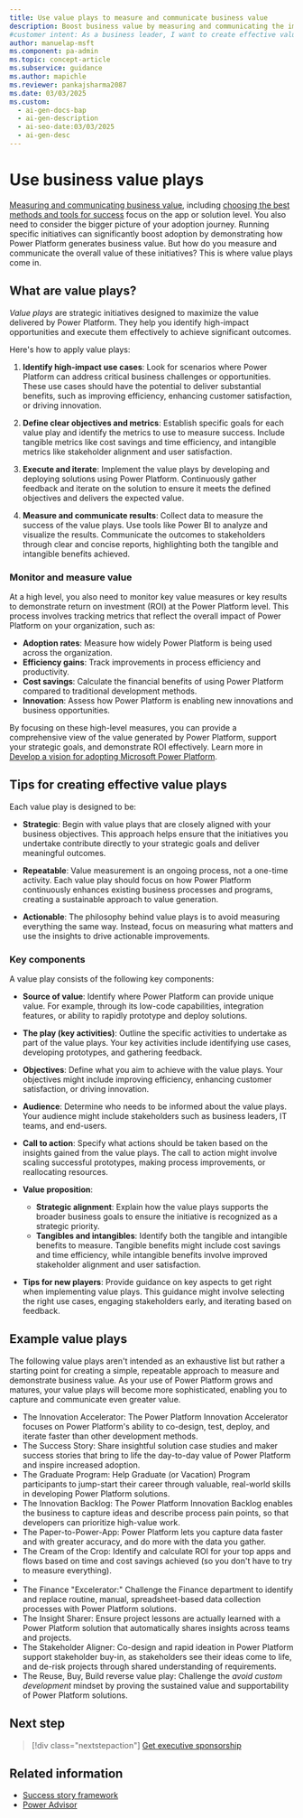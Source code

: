 ```yaml
---
title: Use value plays to measure and communicate business value
description: Boost business value by measuring and communicating the impact of Power Platform initiatives through strategic value plays.
#customer intent: As a business leader, I want to create effective value plays so that I can maximize the value delivered by Power Platform.
author: manuelap-msft
ms.component: pa-admin
ms.topic: concept-article
ms.subservice: guidance
ms.author: mapichle
ms.reviewer: pankajsharma2087
ms.date: 03/03/2025
ms.custom:
  - ai-gen-docs-bap
  - ai-gen-description
  - ai-seo-date:03/03/2025
  - ai-gen-desc
---
```


# Use business value plays

[Measuring and communicating business value](business-value.md), including [choosing the best methods and tools for success](business-value-methods.md) focus on the app or solution level. You also need to consider the bigger picture of your adoption journey. Running specific initiatives can significantly boost adoption by demonstrating how Power Platform generates business value. But how do you measure and communicate the overall value of these initiatives? This is where value plays come in.

## What are value plays?

*Value plays* are strategic initiatives designed to maximize the value delivered by Power Platform. They help you identify high-impact opportunities and execute them effectively to achieve significant outcomes. 

Here's how to apply value plays:

1. **Identify high-impact use cases**: Look for scenarios where Power Platform can address critical business challenges or opportunities. These use cases should have the potential to deliver substantial benefits, such as improving efficiency, enhancing customer satisfaction, or driving innovation.

1. **Define clear objectives and metrics**: Establish specific goals for each value play and identify the metrics to use to measure success. Include tangible metrics like cost savings and time efficiency, and intangible metrics like stakeholder alignment and user satisfaction.

1. **Execute and iterate**: Implement the value plays by developing and deploying solutions using Power Platform. Continuously gather feedback and iterate on the solution to ensure it meets the defined objectives and delivers the expected value.

1. **Measure and communicate results**: Collect data to measure the success of the value plays. Use tools like Power BI to analyze and visualize the results. Communicate the outcomes to stakeholders through clear and concise reports, highlighting both the tangible and intangible benefits achieved.

### Monitor and measure value

At a high level, you also need to monitor key value measures or key results to demonstrate return on investment (ROI) at the Power Platform level. This process involves tracking metrics that reflect the overall impact of Power Platform on your organization, such as:

- **Adoption rates**: Measure how widely Power Platform is being used across the organization.
- **Efficiency gains**: Track improvements in process efficiency and productivity.
- **Cost savings**: Calculate the financial benefits of using Power Platform compared to traditional development methods.
- **Innovation**: Assess how Power Platform is enabling new innovations and business opportunities.

By focusing on these high-level measures, you can provide a comprehensive view of the value generated by Power Platform, support your strategic goals, and demonstrate ROI effectively. Learn more in [Develop a vision for adopting Microsoft Power Platform](vision.md).

## Tips for creating effective value plays

Each value play is designed to be:

- **Strategic**: Begin with value plays that are closely aligned with your business objectives. This approach helps ensure that the initiatives you undertake contribute directly to your strategic goals and deliver meaningful outcomes.

- **Repeatable**: Value measurement is an ongoing process, not a one-time activity. Each value play should focus on how Power Platform continuously enhances existing business processes and programs, creating a sustainable approach to value generation.

- **Actionable**: The philosophy behind value plays is to avoid measuring everything the same way. Instead, focus on measuring what matters and use the insights to drive actionable improvements.

### Key components

A value play consists of the following key components:

- **Source of value**: Identify where Power Platform can provide unique value. For example, through its low-code capabilities, integration features, or ability to rapidly prototype and deploy solutions.

- **The play (key activities)**: Outline the specific activities to undertake as part of the value plays. Your key activities include identifying use cases, developing prototypes, and gathering feedback.

- **Objectives**: Define what you aim to achieve with the value plays. Your objectives might include improving efficiency, enhancing customer satisfaction, or driving innovation.

- **Audience**: Determine who needs to be informed about the value plays. Your audience might include stakeholders such as business leaders, IT teams, and end-users.

- **Call to action**: Specify what actions should be taken based on the insights gained from the value plays. The call to action might involve scaling successful prototypes, making process improvements, or reallocating resources.

- **Value proposition**:
  - **Strategic alignment**: Explain how the value plays supports the broader business goals to ensure the initiative is recognized as a strategic priority.
  - **Tangibles and intangibles**: Identify both the tangible and intangible benefits to measure. Tangible benefits might include cost savings and time efficiency, while intangible benefits involve improved stakeholder alignment and user satisfaction.
  
- **Tips for new players**: Provide guidance on key aspects to get right when implementing value plays. This guidance might involve selecting the right use cases, engaging stakeholders early, and iterating based on feedback.

## Example value plays

The following value plays aren't intended as an exhaustive list but rather a starting point for creating a simple, repeatable approach to measure and demonstrate business value. As your use of Power Platform grows and matures, your value plays will become more sophisticated, enabling you to capture and communicate even greater value.

<!-- Let's provide links to PDF/s of the value plays PowerPoint slides from the Kickstarter Value-Drive Adoption Playbook. -->

- The Innovation Accelerator: The Power Platform Innovation Accelerator focuses on Power Platform's ability to co-design, test, deploy, and iterate faster than other development methods.
- The Success Story: Share insightful solution case studies and maker success stories that bring to life the day-to-day value of Power Platform and inspire increased adoption.
- The Graduate Program: Help Graduate (or Vacation) Program participants to jump-start their career through valuable, real-world skills in developing Power Platform solutions.
- The Innovation Backlog: The Power Platform Innovation Backlog enables the business to capture ideas and describe process pain points, so that developers can prioritize high-value work.
- The Paper-to-Power-App: Power Platform lets you capture data faster and with greater accuracy, and do more with the data you gather.
- The Cream of the Crop: Identify and calculate ROI for your top apps and flows based on time and cost savings achieved (so you don't have to try to measure everything).
- <!-- we use this as a play on words accelerator > excel > excelerator. not sure if this is allowed in learn docs. if not change to accelerator -->
- The Finance "Excelerator:" Challenge the Finance department to identify and replace routine, manual, spreadsheet-based data collection processes with Power Platform solutions.
- The Insight Sharer: Ensure project lessons are actually learned with a Power Platform solution that automatically shares insights across teams and projects.
- The Stakeholder Aligner: Co-design and rapid ideation in Power Platform support stakeholder buy-in, as stakeholders see their ideas come to life, and de-risk projects through shared understanding of requirements.
- The Reuse, Buy, Build reverse value play: Challenge the *avoid custom development* mindset by proving the sustained value and supportability of Power Platform solutions.

## Next step

> [!div class="nextstepaction"]
> [Get executive sponsorship](executive-sponsorship.md)

## Related information

- [Success story framework](nurture-best-practices.md)
- [Power Advisor](/power-platform/admin/power-platform-advisor)